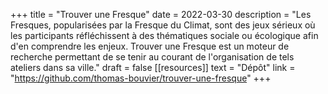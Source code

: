 +++
title = "Trouver une Fresque"
date = 2022-03-30
description = "Les Fresques, popularisées par la Fresque du Climat, sont des jeux sérieux où les participants réfléchissent à des thématiques sociale ou écologique afin d'en comprendre les enjeux. Trouver une Fresque est un moteur de recherche permettant de se tenir au courant de l'organisation de tels ateliers dans sa ville."
draft = false
[[resources]]
    text = "Dépôt"
    link = "https://github.com/thomas-bouvier/trouver-une-fresque"
+++
